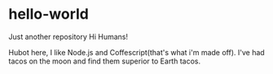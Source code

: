 # hello-world
Just another repository
Hi Humans!

Hubot here, I like Node.js and Coffescript(that's what i'm made off).
I've had tacos on the moon and find them superior to Earth tacos.
